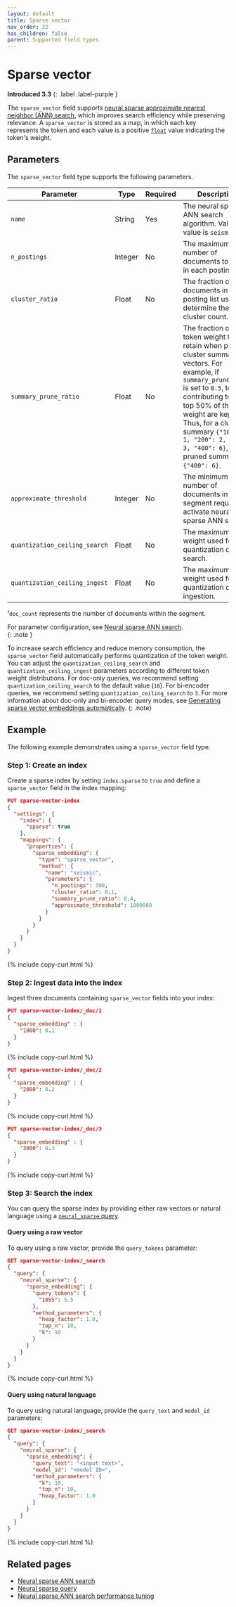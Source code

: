 ```yaml
---
layout: default
title: Sparse vector
nav_order: 22
has_children: false
parent: Supported field types
---
```


# Sparse vector
**Introduced 3.3**
{: .label .label-purple }

The `sparse_vector` field supports [neural sparse approximate nearest neighbor (ANN) search]({{site.url}}{{site.baseurl}}/vector-search/ai-search/neural-sparse-ann/), which improves search efficiency while preserving relevance. A `sparse_vector` is stored as a map, in which each key represents the token and each value is a positive [`float`]({{site.url}}{{site.baseurl}}/opensearch/supported-field-types/numeric/) value indicating the token's weight.
    
## Parameters

The `sparse_vector` field type supports the following parameters.

| Parameter               | Type    | Required | Description                                   | Default               | Range       | 
|-------------------------|---------|----------|-----------------------------------------------|-----------------------|-------------|
| `name`                  | String  | Yes | The neural sparse ANN search algorithm. Valid value is `seismic`.                              | -                     | -           | 
| `n_postings`            | Integer | No | The maximum number of documents to retain in each posting list.            | `0.0005 * doc_count`¹ | (0, ∞) | 
| `cluster_ratio`         | Float   | No | The fraction of documents in each posting list used to determine the cluster count.             | `0.1`                 | (0, 1)      | 
| `summary_prune_ratio`   | Float   | No | The fraction of total token weight to retain when pruning cluster summary vectors. For example, if `summary_prune_ratio` is set to `0.5`, tokens contributing to the top 50% of the total weight are kept. Thus, for a cluster summary `{"100": 1, "200": 2, "300": 3, "400": 6}`, the pruned summary is `{"400": 6}`. | 0.4 | (0, 1] |     | `0.4`                 | (0, 1]      | 
| `approximate_threshold` | Integer | No | The minimum number of documents in a segment required to activate neural sparse ANN search.     | `1000000`           | [0, ∞) | 
| `quantization_ceiling_search`  | Float   | No | The maximum token weight used for quantization during search. | `16`                  | (0, ∞) | 
| `quantization_ceiling_ingest` | Float | No | The maximum token weight used for quantization during ingestion. | `3`                   | (0, ∞)     | 


¹`doc_count` represents the number of documents within the segment.

For parameter configuration, see [Neural sparse ANN search]({{site.url}}{{site.baseurl}}/vector-search/ai-search/neural-sparse-ann).  
{: .note }

To increase search efficiency and reduce memory consumption, the `sparse_vector` field automatically performs quantization of the token weight. You can adjust the `quantization_ceiling_search` and `quantization_ceiling_ingest` parameters according to different token weight distributions. For doc-only queries, we recommend setting `quantization_ceiling_search` to the default value (`16`). For bi-encoder queries, we recommend setting `quantization_ceiling_search` to `3`. For more information about doc-only and bi-encoder query modes, see [Generating sparse vector embeddings automatically]({{site.url}}{{site.baseurl}}/vector-search/ai-search/neural-sparse-with-pipelines/).
{: .note}

## Example

The following example demonstrates using a `sparse_vector` field type.

### Step 1: Create an index

Create a sparse index by setting `index.sparse` to `true` and define a `sparse_vector` field in the index mapping:

```json
PUT sparse-vector-index
{
  "settings": {
    "index": {
      "sparse": true
    },
    "mappings": {
      "properties": {
        "sparse_embedding": {
          "type": "sparse_vector",
          "method": {
            "name": "seismic",
            "parameters": {
              "n_postings": 300,
              "cluster_ratio": 0.1,
              "summary_prune_ratio": 0.4,
              "approximate_threshold": 1000000
            }
          }
        }
      }
    }
  }
}
```
{% include copy-curl.html %}


### Step 2: Ingest data into the index

Ingest three documents containing `sparse_vector` fields into your index:

```json
PUT sparse-vector-index/_doc/1
{
  "sparse_embedding" : {
    "1000": 0.1
  }
}
```
{% include copy-curl.html %}

```json
PUT sparse-vector-index/_doc/2
{
  "sparse_embedding" : {
    "2000": 0.2
  }
}
```
{% include copy-curl.html %}

```json
PUT sparse-vector-index/_doc/3
{
  "sparse_embedding" : {
    "3000": 0.3
  }
}
```
{% include copy-curl.html %}

### Step 3: Search the index

You can query the sparse index by providing either raw vectors or natural language using a [`neural_sparse` query]({{site.url}}{{site.baseurl}}/query-dsl/specialized/neural-sparse/).

#### Query using a raw vector

To query using a raw vector, provide the `query_tokens` parameter:

```json
GET sparse-vector-index/_search
{
  "query": {
    "neural_sparse": {
      "sparse_embedding": {
        "query_tokens": {
          "1055": 5.5
        },
        "method_parameters": {
          "heap_factor": 1.0,
          "top_n": 10,
          "k": 10
        }
      }
    }
  }
}
```
{% include copy-curl.html %}

#### Query using natural language

To query using natural language, provide the `query_text` and `model_id` parameters:

```json
GET sparse-vector-index/_search
{
  "query": {
    "neural_sparse": {
      "sparse_embedding": {
        "query_text": "<input text>",
        "model_id": "<model ID>",
        "method_parameters": {
          "k": 10,
          "top_n": 10,
          "heap_factor": 1.0
        }
      }
    }
  }
}
```
{% include copy-curl.html %}

## Related pages

- [Neural sparse ANN search]({{site.url}}{{site.baseurl}}/vector-search/ai-search/neural-sparse-ann/)
- [Neural sparse query]({{site.url}}{{site.baseurl}}/query-dsl/specialized/neural-sparse/)
- [Neural sparse ANN search performance tuning]({{site.url}}{{site.baseurl}}/vector-search/performance-tuning-sparse/)
